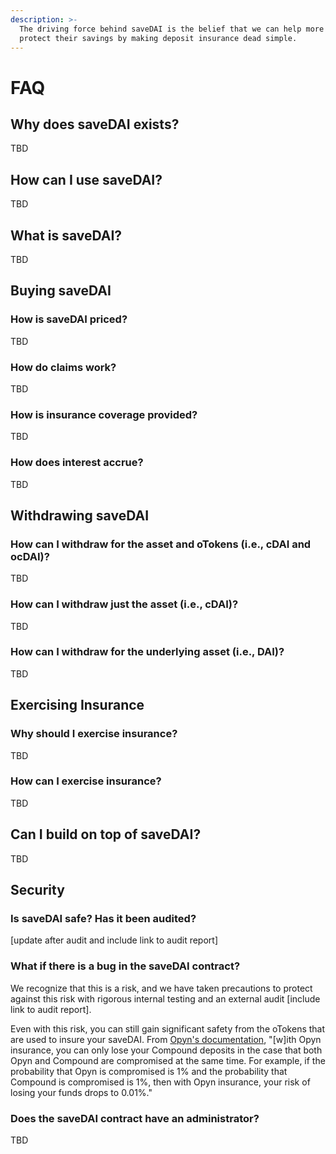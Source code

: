 ```yaml
---
description: >-
  The driving force behind saveDAI is the belief that we can help more savers
  protect their savings by making deposit insurance dead simple.
---
```


# FAQ

## Why does saveDAI exists?

TBD

## How can I use saveDAI?

TBD

## What is saveDAI?

TBD

## Buying saveDAI

### How is saveDAI priced?

TBD

### How do claims work?

TBD

### How is insurance coverage provided?

TBD

### How does interest accrue?

TBD

## Withdrawing saveDAI

### How can I withdraw for the asset and oTokens \(i.e., cDAI and ocDAI\)?

TBD

### How can I withdraw just the asset \(i.e., cDAI\)?

TBD

### How can I withdraw for the underlying asset \(i.e., DAI\)?

TBD

## Exercising Insurance

### Why should I exercise insurance?

TBD

### How can I exercise insurance?

TBD

## Can I build on top of saveDAI?

TBD

## Security

### Is saveDAI safe? Has it been audited?

\[update after audit and include link to audit report\]

### What if there is a bug in the saveDAI contract?

We recognize that this is a risk, and we have taken precautions to protect against this risk with rigorous internal testing and an external audit \[include link to audit report\]. 

Even with this risk, you can still gain significant safety from the oTokens that are used to insure your saveDAI. From [Opyn's documentation](https://opyn.gitbook.io/opyn/faq#what-if-there-is-a-bug-in-opyns-smart-contracts), "\[w\]ith Opyn insurance, you can only lose your Compound deposits in the case that both Opyn and Compound are compromised at the same time. For example, if the probability that Opyn is compromised is 1% and the probability that Compound is compromised is 1%, then with Opyn insurance, your risk of losing your funds drops to 0.01%."

### Does the saveDAI contract have an administrator?

TBD





